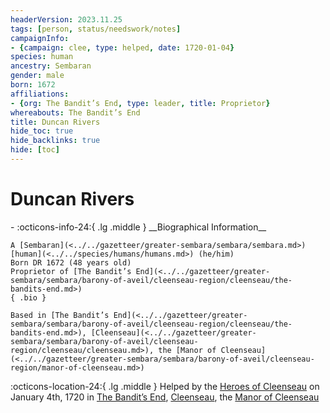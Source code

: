 ```yaml
---
headerVersion: 2023.11.25
tags: [person, status/needswork/notes]
campaignInfo:
- {campaign: clee, type: helped, date: 1720-01-04}
species: human
ancestry: Sembaran
gender: male
born: 1672
affiliations:
- {org: The Bandit’s End, type: leader, title: Proprietor}
whereabouts: The Bandit’s End
title: Duncan Rivers
hide_toc: true
hide_backlinks: true
hide: [toc]
---
```

# Duncan Rivers
<div class="grid cards ext-narrow-margin ext-one-column" markdown>
- :octicons-info-24:{ .lg .middle } __Biographical Information__

    A [Sembaran](<../../gazetteer/greater-sembara/sembara/sembara.md>) [human](<../../species/humans/humans.md>) (he/him)  
    Born DR 1672 (48 years old)  
    Proprietor of [The Bandit’s End](<../../gazetteer/greater-sembara/sembara/barony-of-aveil/cleenseau-region/cleenseau/the-bandits-end.md>)  
    { .bio }

    Based in [The Bandit’s End](<../../gazetteer/greater-sembara/sembara/barony-of-aveil/cleenseau-region/cleenseau/the-bandits-end.md>), [Cleenseau](<../../gazetteer/greater-sembara/sembara/barony-of-aveil/cleenseau-region/cleenseau/cleenseau.md>), the [Manor of Cleenseau](<../../gazetteer/greater-sembara/sembara/barony-of-aveil/cleenseau-region/manor-of-cleenseau.md>)
</div>



:octicons-location-24:{ .lg .middle } Helped by the [Heroes of Cleenseau](<../pcs/cleenseau/heroes-of-cleenseau.md>) on January 4th, 1720 in [The Bandit’s End](<../../gazetteer/greater-sembara/sembara/barony-of-aveil/cleenseau-region/cleenseau/the-bandits-end.md>), [Cleenseau](<../../gazetteer/greater-sembara/sembara/barony-of-aveil/cleenseau-region/cleenseau/cleenseau.md>), the [Manor of Cleenseau](<../../gazetteer/greater-sembara/sembara/barony-of-aveil/cleenseau-region/manor-of-cleenseau.md>)  



